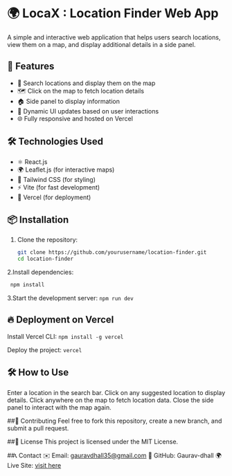 # 🌍 LocaX : Location Finder Web App

A simple and interactive web application that helps users search locations, view them on a map, and display additional details in a side panel.

## 🚀 Features
- 📍 Search locations and display them on the map
- 🗺️ Click on the map to fetch location details
- 🏠 Side panel to display information
- 🎯 Dynamic UI updates based on user interactions
- 🌐 Fully responsive and hosted on Vercel

## 🛠️ Technologies Used
- ⚛️ React.js
- 🌍 Leaflet.js (for interactive maps)
- 🎨 Tailwind CSS (for styling)
- ⚡ Vite (for fast development)
- 🚀 Vercel (for deployment)

## 📦 Installation

1. Clone the repository:
   ```sh
   git clone https://github.com/yourusername/location-finder.git
   cd location-finder
   ```

2.Install dependencies:
   ```sh
    npm install
   ```


3.Start the development server:
    ```
    npm run dev
    ```

## 🔥 Deployment on Vercel

Install Vercel CLI:
    ```
    npm install -g vercel
    ```

Deploy the project:
     ```
    vercel
    ```

## 🛠️ How to Use
Enter a location in the search bar.
Click on any suggested location to display details.
Click anywhere on the map to fetch location data.
Close the side panel to interact with the map again.

##🤝 Contributing
Feel free to fork this repository, create a new branch, and submit a pull request.

##📄 License
This project is licensed under the MIT License.

##📞 Contact
✉️ Email: gauravdhall35@gmail.com
🔗 GitHub: Gaurav-dhall
🌍 Live Site: [visit here](http://locax.vercel.app)

